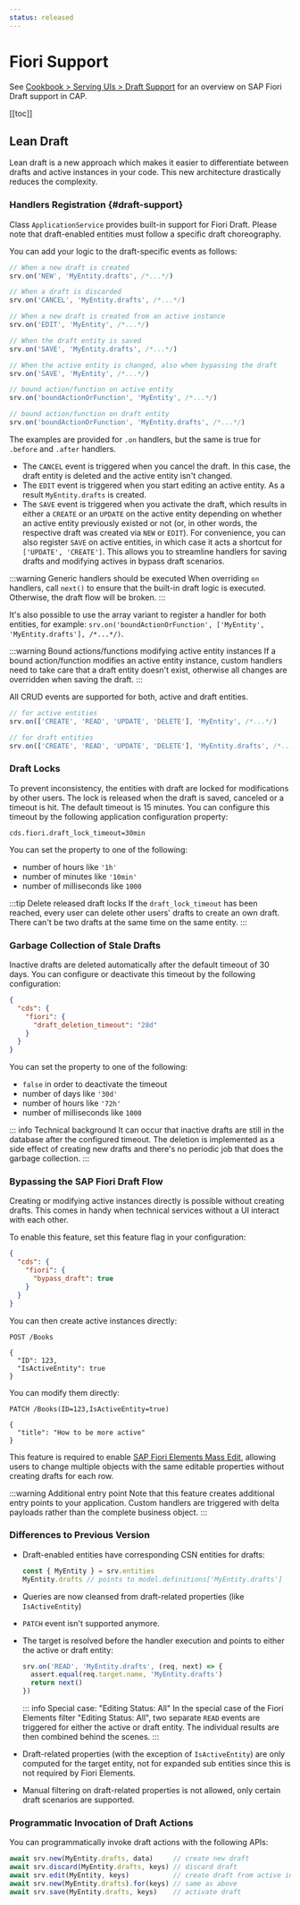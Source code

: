 ```yaml
---
status: released
---
```



# Fiori Support

See [Cookbook > Serving UIs > Draft Support](../advanced/fiori#draft-support) for an overview on SAP Fiori Draft support in CAP.

[[toc]]


<!--
## Serving `$metadata` Requests



## Serving `$batch` Requests

-->

## Lean Draft

Lean draft is a new approach which makes it easier to differentiate between drafts and active instances in your code. This new architecture drastically reduces the complexity.

### Handlers Registration {#draft-support}

Class `ApplicationService` provides built-in support for Fiori Draft.
Please note that draft-enabled entities must follow a specific draft choreography.

You can add your logic to the draft-specific events as follows:

  ```js
  // When a new draft is created
  srv.on('NEW', 'MyEntity.drafts', /*...*/)

  // When a draft is discarded
  srv.on('CANCEL', 'MyEntity.drafts', /*...*/)

  // When a new draft is created from an active instance
  srv.on('EDIT', 'MyEntity', /*...*/)

  // When the draft entity is saved
  srv.on('SAVE', 'MyEntity.drafts', /*...*/)

  // When the active entity is changed, also when bypassing the draft
  srv.on('SAVE', 'MyEntity', /*...*/)

  // bound action/function on active entity
  srv.on('boundActionOrFunction', 'MyEntity', /*...*/)

  // bound action/function on draft entity
  srv.on('boundActionOrFunction', 'MyEntity.drafts', /*...*/)
  ```

The examples are provided for `.on` handlers, but the same is true for `.before` and `.after` handlers.

- The `CANCEL` event is triggered when you cancel the draft. In this case, the draft entity is deleted and the active entity isn't changed.
- The `EDIT` event is triggered when you start editing an active entity. As a result `MyEntity.drafts` is created.
- The `SAVE` event is triggered when you activate the draft, which results in either a `CREATE` or an `UPDATE` on the active entity depending on whether an active entity previously existed or not (or, in other words, the respective draft was created via `NEW` or `EDIT`). For convenience, you can also register `SAVE` on active entities, in which case it acts a shortcut for `['UPDATE', 'CREATE']`. This allows you to streamline handlers for saving drafts and modifying actives in bypass draft scenarios.

:::warning Generic handlers should be executed
When overriding `on` handlers, call `next()` to ensure that the built-in draft logic is executed. Otherwise, the draft flow will be broken.
:::


It's also possible to use the array variant to register a handler for both entities, for example: `srv.on('boundActionOrFunction', ['MyEntity', 'MyEntity.drafts'], /*...*/)`.

:::warning Bound actions/functions modifying active entity instances
If a bound action/function modifies an active entity instance, custom handlers need to take care that a draft entity doesn't exist, otherwise all changes are overridden when saving the draft.
:::

All CRUD events are supported for both, active and draft entities.

  ```js
  // for active entities
  srv.on(['CREATE', 'READ', 'UPDATE', 'DELETE'], 'MyEntity', /*...*/)

  // for draft entities
  srv.on(['CREATE', 'READ', 'UPDATE', 'DELETE'], 'MyEntity.drafts', /*...*/)
  ```

### Draft Locks

To prevent inconsistency, the entities with draft are locked for modifications by other users. The lock is released when the draft is saved, canceled or a timeout is hit. The default timeout is 15 minutes. You can configure this timeout by the following application configuration property:

```properties
cds.fiori.draft_lock_timeout=30min
```

You can set the property to one of the following:
- number of hours like `'1h'`
- number of minutes like `'10min'`
- number of milliseconds like `1000`

:::tip Delete released draft locks
If the `draft_lock_timeout` has been reached, every user can delete other users' drafts to create an own draft. There can't be two drafts at the same time on the same entity.
:::

### Garbage Collection of Stale Drafts

Inactive drafts are deleted automatically after the default timeout of 30 days. You can configure or deactivate this timeout by the following configuration:

```json
{
  "cds": {
    "fiori": {
      "draft_deletion_timeout": "28d"
    }
  }
}
```

You can set the property to one of the following:
- `false` in order to deactivate the timeout
- number of days like `'30d'` 
- number of hours like `'72h'`
- number of milliseconds like `1000`

::: info Technical background
It can occur that inactive drafts are still in the database after the configured timeout. The deletion is implemented as a side effect of creating new drafts and there's no periodic job that does the garbage collection.
:::

### Bypassing the SAP Fiori Draft Flow
Creating or modifying active instances directly is possible without creating drafts. This comes in handy when technical services without a UI interact with each other.

To enable this feature, set this feature flag in your configuration:

```json
{
  "cds": {
    "fiori": {
      "bypass_draft": true
    }
  }
}
```

You can then create active instances directly:

```http
POST /Books

{
  "ID": 123,
  "IsActiveEntity": true
}
```

You can modify them directly:

```http
PATCH /Books(ID=123,IsActiveEntity=true)

{
  "title": "How to be more active"
}
```

This feature is required to enable [SAP Fiori Elements Mass Edit](https://sapui5.hana.ondemand.com/sdk/#/topic/965ef5b2895641bc9b6cd44f1bd0eb4d.html), allowing users to change multiple objects with the
same editable properties without creating drafts for each row.

:::warning Additional entry point
Note that this feature creates additional entry points to your application. Custom handlers are triggered with delta
payloads rather than the complete business object.
:::

### Differences to Previous Version

- Draft-enabled entities have corresponding CSN entities for drafts:

    ```js
    const { MyEntity } = srv.entities
    MyEntity.drafts // points to model.definitions['MyEntity.drafts']
    ```

- Queries are now cleansed from draft-related properties (like `IsActiveEntity`)
- `PATCH` event isn't supported anymore.
- The target is resolved before the handler execution and points to either the active or draft entity:

    ```js
    srv.on('READ', 'MyEntity.drafts', (req, next) => {
      assert.equal(req.target.name, 'MyEntity.drafts')
      return next()
    })
    ```

    ::: info Special case: "Editing Status: All"
    In the special case of the Fiori Elements filter "Editing Status: All", two separate `READ` events are triggered for either the active or draft entity.
    The individual results are then combined behind the scenes.
    :::

- Draft-related properties (with the exception of `IsActiveEntity`) are only computed for the target entity, not for expanded sub entities since this is not required by Fiori Elements.
- Manual filtering on draft-related properties is not allowed, only certain draft scenarios are supported.


### Programmatic Invocation of Draft Actions <Beta />

You can programmatically invoke draft actions with the following APIs:

```js
await srv.new(MyEntity.drafts, data)     // create new draft
await srv.discard(MyEntity.drafts, keys) // discard draft
await srv.edit(MyEntity, keys)           // create draft from active instance
await srv.new(MyEntity.drafts).for(keys) // same as above
await srv.save(MyEntity.drafts, keys)    // activate draft
```
